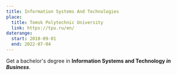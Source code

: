 ```yaml
---
title: Information Systems And Technologies
place:
  title: Tomsk Polytechnic University
  link: https://tpu.ru/en/
daterange:
  start: 2018-09-01
  end: 2022-07-04
---
```


Get a bachelor's degree in **Information Systems and Technology _in Business_**. 
